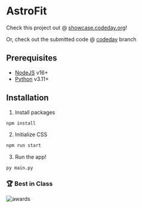 # AstroFit

Check this project out @ [showcase.codeday.org](https://showcase.codeday.org/project/clkpd0c3n9912667xmyusqasqfi)!


Or, check out the submitted code @ [codeday](https://github.com/TheMadHau5/AstroKit/tree/codeday) branch

## Prerequisites
- [NodeJS](https://nodejs.org) v16+
- [Python](https://www.python.org/) v3.11+

## Installation 
1. Install packages
```bash
npm install
```
2. Initialize CSS
```bash
npm run start
```
3. Run the app!
```bash
py main.py
```
### 🏆️ Best in Class
![awards](https://media.discordapp.net/attachments/962924893903679509/1135583881525993605/image.png)
